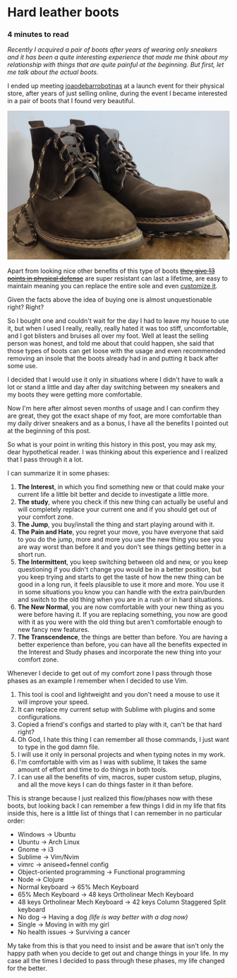 # Hard leather boots

### 4 minutes to read  

_Recently I acquired a pair of boots after years of wearing only sneakers and it has been a quite interesting experience that made me think about my relationship with things that are quite painful at the beginning. But first, let me talk about the actual boots._

I ended up meeting [joaodebarrobotinas](https://www.joaodebarrobotinas.com.br) at a launch event for their physical store, after years of just selling online, during the event I became interested in a pair of boots that I found very beautiful.

![hard-leather-boots](/img/hard-leather-boots.jpg)

Apart from looking nice other benefits of this type of boots ~~[they give 13 points in physical defense](https://darksouls.wiki.fextralife.com/Hard+Leather+Boots)~~ are super resistant can last a lifetime, are easy to maintain meaning you can replace the entire sole and even [customize it](https://www.youtube.com/channel/UCVYlC0HmT9eZI3ZrFy_xthQ).

Given the facts above the idea of buying one is almost unquestionable right? Right?  

So I bought one and couldn't wait for the day I had to leave my house to use it, but when I used I really, really, really hated it was too stiff, uncomfortable, and I got blisters and bruises all over my foot.
Well at least the selling person was honest, and told me about that could happen, she said that those types of boots can get loose with the usage and even recommended removing an insole that the boots already had in and putting it back after some use.

I decided that I would use it only in situations where I didn't have to walk a lot or stand a little and day after day switching between my sneakers and my boots they were getting more comfortable. 

Now I'm here after almost seven months of usage and I can confirm they are great, they got the exact shape of my foot, are more comfortable than my daily driver sneakers and as a bonus, I have all the benefits I pointed out at the beginning of this post.

So what is your point in writing this history in this post, you may ask my, dear hypothetical reader. I was thinking about this experience and I realized that I pass through it a lot.

I can summarize it in some phases:
1. **The Interest**, in which you find something new or that could make your current life a little bit better and decide to investigate a little more.
2. **The study**, where you check if this new thing can actually be useful and will completely replace your current one and if you should get out of your comfort zone.
3. **The Jump**, you buy/install the thing and start playing around with it.
4. **The Pain and Hate**, you regret your move, you have everyone that said to you do the jump, more and more you use the new thing you see you are way worst than before it and you don't see things getting better in a short run.
5. **The Intermittent**, you keep switching between old and new, or you keep questioning if you didn't change you would be in a better position, but you keep trying and starts to get the taste of how the new thing can be good in a long run, it feels plausible to use it more and more. You use it in some situations you know you can handle with the extra pain/burden and switch to the old thing when you are in a rush or in hard situations.
6. **The New Normal**, you are now comfortable with your new thing as you were before having it. If you are replacing something, you now are good with it as you were with the old thing but aren't comfortable enough to new fancy new features.
7. **The Transcendence**, the things are better than before. You are having a better experience than before, you can have all the benefits expected in the Interest and Study phases and incorporate the new thing into your comfort zone.

Whenever I decide to get out of my comfort zone I pass through those phases as an example I remember when I decided to use Vim.
1. This tool is cool and lightweight and you don't need a mouse to use it will improve your speed.
2. It can replace my current setup with Sublime with plugins and some configurations.
3. Copied a friend's configs and started to play with it, can't be that hard right?
4. Oh God, I hate this thing I can remember all those commands, I just want to type in the god damn file.
5. I will use it only in personal projects and when typing notes in my work.
6. I'm comfortable with vim as I was with sublime, It takes the same amount of effort and time to do things in both tools.
7. I can use all the benefits of vim, macros, super custom setup, plugins, and all the move keys I can do things faster in it than before.

This is strange because I just realized this flow/phases now with these boots, but looking back I can remember a few things I did in my life that fits inside this, here is a little list of things that I can remember in no particular order:
- Windows -> Ubuntu
- Ubuntu -> Arch Linux
- Gnome -> i3
- Sublime -> Vim/Nvim
- vimrc -> aniseed+fennel config
- Object-oriented programming -> Functional programming
- Node -> Clojure
- Normal keyboard -> 65% Mech Keyboard
- 65% Mech Keyboard -> 48 keys Ortholinear Mech Keyboard
- 48 keys Ortholinear Mech Keyboard -> 42 keys Column Staggered Split keyboard
- No dog -> Having a dog *(life is way better with a dog now)*
- Single -> Moving in with my girl
- No health issues -> Surviving a cancer

My take from this is that you need to insist and be aware that isn't only the happy path when you decide to get out and change things in your life. In my case all the times I decided to pass through these phases, my life changed for the better.
